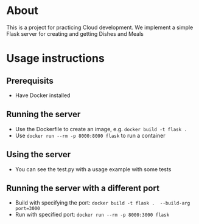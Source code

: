 # About
This is a project for practicing Cloud development.
We implement a simple Flask server for creating and getting Dishes and Meals

# Usage instructions
## Prerequisits
* Have Docker installed

## Running the server
* Use the Dockerfile to create an image, e.g. `docker build -t flask .`
* Use `docker run --rm -p 8000:8000 flask` to run a container

## Using the server
* You can see the test.py with a usage example with some tests

## Running the server with a different port
* Build with specifying the port: `docker build -t flask .  --build-arg port=3000`
* Run with specified port: `docker run --rm -p 8000:3000 flask`
